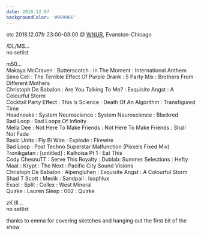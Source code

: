 ```yaml
---
date: 2018.12.07
backgroundColor: '#999966'
---
```


etc 2018.12.07fr 23:00-03:00 @ [WNUR](http://www.wnur.org/), Evanston-Chicago  

/DL/MS...  
no setlist  

m50...  
Makaya McCraven : Butterscotch : In The Moment : International Anthem  
Simo Cell : The Terrible Effect Of Purple Drank : 5 Party Mix : Brothers From Different Mothers  
Christoph De Babalon : Are You Talking To Me? : Exquisite Angst : A Colourful Storm  
Cocktail Party Effect : This Is Science : Death Of An Algorithm : Transfigured Time  
Headnoaks : System Neuroscience : System Neuroscience : Blackred  
Bad Loop : Bad Loops Of Infinity  
Mella Dee : Not Here To Make Friends : Not Here To Make Friends : Shall Not Fade  
Basic Units : Fly Bi Wire : Explode : Firewire  
Bad Loop : Post Techno Superstar Malfunction (Pixxels Fixed Mix)  
Tronikgatan : \[untitled\] : Kaihoisa Pt 1 : Eat This  
Cody ChesnuTT : Serve This Royalty : Dublab: Summer Selections : Hefty  
Maat : Krypt : The Next : Pacific City Sound Visions  
Christoph De Babalon : Alpengluhen : Exquisite Angst : A Colourful Storm  
Shad T Scott : Medik : Sandpail : Isophlux  
Exael : Split : Collex : West Mineral  
Quirke : Lauren Sleep : 002 : Quirke  

zK III...  
no setlist  


thanks to emma for covering sketches and hanging out the first bit of the show